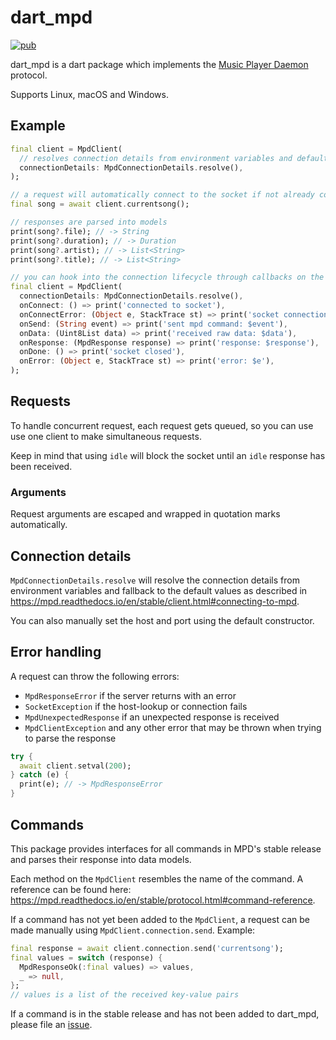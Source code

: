 # dart_mpd

[![pub](https://img.shields.io/pub/v/dart_mpd)](https://pub.dev/packages/dart_mpd)

dart_mpd is a dart package which implements the [Music Player Daemon](https://www.musicpd.org/) protocol.

Supports Linux, macOS and Windows.

## Example

```dart
final client = MpdClient(
  // resolves connection details from environment variables and defaults
  connectionDetails: MpdConnectionDetails.resolve(),
);

// a request will automatically connect to the socket if not already connected
final song = await client.currentsong();

// responses are parsed into models
print(song?.file); // -> String
print(song?.duration); // -> Duration
print(song?.artist); // -> List<String>
print(song?.title); // -> List<String>

// you can hook into the connection lifecycle through callbacks on the client
final client = MpdClient(
  connectionDetails: MpdConnectionDetails.resolve(),
  onConnect: () => print('connected to socket'),
  onConnectError: (Object e, StackTrace st) => print('socket connection failed: $e'),
  onSend: (String event) => print('sent mpd command: $event'),
  onData: (Uint8List data) => print('received raw data: $data'),
  onResponse: (MpdResponse response) => print('response: $response'),
  onDone: () => print('socket closed'),
  onError: (Object e, StackTrace st) => print('error: $e'),
);
```

## Requests

To handle concurrent request, each request gets queued, so you can use use one client to make simultaneous requests.

Keep in mind that using `idle` will block the socket until an `idle` response has been received.

### Arguments

Request arguments are escaped and wrapped in quotation marks automatically.

## Connection details

`MpdConnectionDetails.resolve` will resolve the connection details from
environment variables and fallback to the default values as described in
https://mpd.readthedocs.io/en/stable/client.html#connecting-to-mpd.

You can also manually set the host and port using the default constructor.

## Error handling

A request can throw the following errors:
- `MpdResponseError` if the server returns with an error
- `SocketException` if the host-lookup or connection fails
- `MpdUnexpectedResponse` if an unexpected response is received
- `MpdClientException` and any other error that may be thrown when trying to parse the response

```dart
try {
  await client.setval(200);
} catch (e) {
  print(e); // -> MpdResponseError
}
```

## Commands

This package provides interfaces for all commands in MPD's stable release and parses their response into data models.

Each method on the `MpdClient` resembles the name of the command. A reference can be found here: https://mpd.readthedocs.io/en/stable/protocol.html#command-reference.

If a command has not yet been added to the `MpdClient`, a request can be made manually using `MpdClient.connection.send`. Example:

```dart
final response = await client.connection.send('currentsong');
final values = switch (response) {
  MpdResponseOk(:final values) => values,
  _ => null,
};
// values is a list of the received key-value pairs
```

If a command is in the stable release and has not been added to dart_mpd, please file an [issue](https://github.com/robertodoering/twitter_api/issues).
